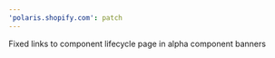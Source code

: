 ```yaml
---
'polaris.shopify.com': patch
---
```


Fixed links to component lifecycle page in alpha component banners
